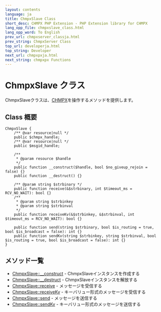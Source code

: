 ```yaml
---
layout: contents
language: ja
title: ChmpxSlave Class
short_desc: CHMPX PHP Extension - PHP Extension library for CHMPX
lang_opp_file: chmpxslave_class.html
lang_opp_word: To English
prev_url: chmpxserver_classja.html
prev_string: ChmpxServer Class
top_url: developerja.html
top_string: Developer
next_url: chmpxpxja.html
next_string: chmpxpx Functions
---
```


# ChmpxSlave クラス
ChmpxSlaveクラスは、[CHMPX](https://chmpx.antpick.ax/indexja.html)を操作するメソッドを提供します。  

## Class 概要

```
ChmpxSlave {
    /** @var resource|null */
    public $chmpx_handle;
    /** @var resource|null */
    public $msgid_handle;

    /**
     * @param resource $handle
     */
    public function __construct($handle, bool $no_giveup_rejoin = false) {}
    public function __destruct() {}
    
    /** @param string $strbinary */
    public function receive(&$strbinary, int $timeout_ms = RCV_NO_WAIT): bool {}
    /**
     * @param string $strbinkey
     * @param string $strbinval
     */
    public function receiveKv(&$strbinkey, &$strbinval, int $timeout_ms = RCV_NO_WAIT): bool {}
	
    public function send(string $strbinary, bool $is_routing = true, bool $is_broadcast = false): int {}
    public function sendKv(string $strbinkey, string $strbinval, bool $is_routing = true, bool $is_broadcast = false): int {}
}
```


## メソッド一覧

- [ChmpxSlave::__construct](chmpxslave_class_constructja.html) - ChmpxSlaveインスタンスを作成する
- [ChmpxSlave::__destruct](chmpxslave_class_destructja.html) - ChmpxSlaveインスタンスを解放する
- [ChmpxSlave::receive](chmpxslave_class_receiveja.html) - メッセージを受信する
- [ChmpxSlave::receiveKv](chmpxslave_class_receivekvja.html) - キーバリュー形式のメッセージを受信する
- [ChmpxSlave::send](chmpxslave_class_sendja.html) - メッセージを送信する
- [ChmpxSlave::sendKv](chmpxslave_class_sendkvja.html) - キーバリュー形式のメッセージを送信する

